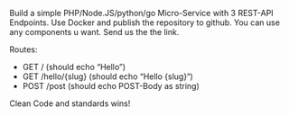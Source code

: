 Build a simple PHP/Node.JS/python/go Micro-Service with 3 REST-API Endpoints. Use Docker and publish the repository to github. You can use any components u want. Send us the the link.

Routes:
- GET / (should echo “Hello”)
- GET /hello/{slug} (should echo “Hello {slug}“)
- POST /post (should echo POST-Body as string)

Clean Code and standards wins!
